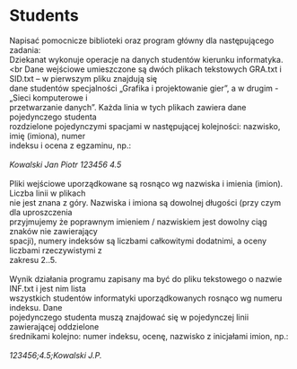 # Students

Napisać pomocnicze biblioteki oraz program główny dla następującego zadania:<br>
Dziekanat wykonuje operacje na danych studentów kierunku informatyka.<br
Dane wejściowe umieszczone są dwóch plikach tekstowych GRA.txt i SID.txt – w pierwszym pliku znajdują się<br>
dane studentów specjalności „Grafika i projektowanie gier”, a w drugim - „Sieci komputerowe i<br>
przetwarzanie danych”. Każda linia w tych plikach zawiera dane pojedynczego studenta<br>
rozdzielone pojedynczymi spacjami w następującej kolejności: nazwisko, imię (imiona), numer<br>
indeksu i ocena z egzaminu, np.:<br><br>
<i>Kowalski Jan Piotr 123456 4.5</i><br><br>
Pliki wejściowe uporządkowane są rosnąco wg nazwiska i imienia (imion). Liczba linii w plikach<br>
nie jest znana z góry. Nazwiska i imiona są dowolnej długości (przy czym dla uproszczenia<br>
przyjmujemy że poprawnym imieniem / nazwiskiem jest dowolny ciąg znaków nie zawierający<br>
spacji), numery indeksów są liczbami całkowitymi dodatnimi, a oceny liczbami rzeczywistymi z<br>
zakresu 2..5.<br><br>
Wynik działania programu zapisany ma być do pliku tekstowego o nazwie INF.txt i jest nim lista<br>
wszystkich studentów informatyki uporządkowanych rosnąco wg numeru indeksu. Dane<br>
pojedynczego studenta muszą znajdować się w pojedynczej linii zawierającej oddzielone<br>
średnikami kolejno: numer indeksu, ocenę, nazwisko z inicjałami imion, np.:<br><br>
<i>123456;4.5;Kowalski J.P.</i>
